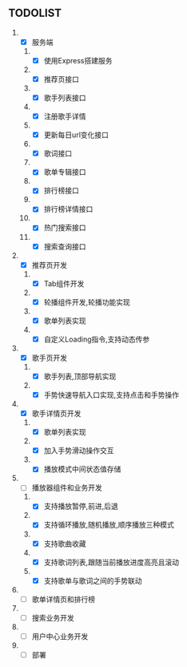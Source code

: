 ## TODOLIST

1. - [x] 服务端
    1. - [x] 使用Express搭建服务
    2. - [x] 推荐页接口
    3. - [x] 歌手列表接口
    4. - [x] 注册歌手详情
    5. - [x] 更新每日url变化接口
    6. - [x] 歌词接口
    7. - [x] 歌单专辑接口
    8. - [x] 排行榜接口
    9. - [x] 排行榜详情接口
    10. - [x] 热门搜索接口
    11. - [x] 搜索查询接口

2. - [x] 推荐页开发 
   1. - [x] Tab组件开发
   2. - [x] 轮播组件开发,轮播功能实现
   3. - [x] 歌单列表实现
   4. - [x] 自定义Loading指令,支持动态传参

3. - [x] 歌手页开发
   1. - [x] 歌手列表,顶部导航实现
   2. - [x] 手势快速导航入口实现,支持点击和手势操作
4. - [x] 歌手详情页开发
    1. - [x] 歌单列表实现
    2. - [x] 加入手势滑动操作交互
    3. - [x] 播放模式中间状态值存储
5. - [ ] 播放器组件和业务开发
    1. - [x] 支持播放暂停,前进,后退
    2. - [x] 支持循环播放,随机播放,顺序播放三种模式
    3. - [x] 支持歌曲收藏
    3. - [x] 支持歌词列表,跟随当前播放进度高亮且滚动
    3. - [x] 支持歌单与歌词之间的手势联动
6. - [ ] 歌单详情页和排行榜
7. - [ ] 搜索业务开发
8. - [ ] 用户中心业务开发
9. - [ ] 部署